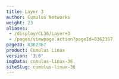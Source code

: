 ```yaml
---
title: Layer 3
author: Cumulus Networks
weight: 23
aliases:
 - /display/CL36/Layer+3
 - /pages/viewpage.action?pageId=8362367
pageID: 8362367
product: Cumulus Linux
version: '3.6'
imgData: cumulus-linux-36
siteSlug: cumulus-linux-36
---
```


